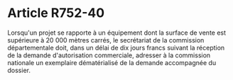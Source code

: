 # Article R752-40

Lorsqu'un projet se rapporte à un équipement dont la surface de vente est supérieure à 20 000 mètres carrés, le secrétariat de la commission départementale doit, dans un délai de dix jours francs suivant la réception de la demande d'autorisation commerciale, adresser à la commission nationale un exemplaire dématérialisé de la demande accompagnée du dossier.

